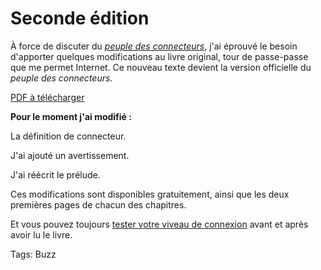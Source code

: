 # Seconde édition

À force de discuter du [*peuple des connecteurs*](http://www.tcrouzet.com/connecteurs/), j'ai éprouvé le besoin d'apporter quelques modifications au livre original, tour de passe-passe que me permet Internet. Ce nouveau texte devient la version officielle du *peuple des connecteurs*.

[PDF à télécharger](http://www.tcrouzet.com/connecteurs/connecteurs.pdf)

**Pour le moment j'ai modifié :**

La définition de connecteur.

J'ai ajouté un avertissement.

J'ai réécrit le prélude.

Ces modifications sont disponibles gratuitement, ainsi que les deux premières pages de chacun des chapitres.

Et vous pouvez toujours [tester votre viveau de connexion](http://www.tcrouzet.com/connecteurs/qcm.php) avant et après avoir lu le livre.

Tags: Buzz